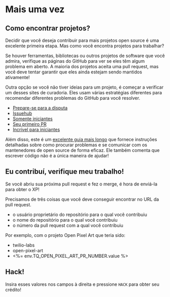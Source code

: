 # Mais uma vez

## Como encontrar projetos?

Decidir que você deseja contribuir para mais projetos open source é uma excelente primeira etapa. Mas como você encontra projetos para trabalhar?

Se houver ferramentas, bibliotecas ou outros projetos de software que você admira, verifique as páginas do GitHub para ver se eles têm algum problema em aberto. A maioria dos projetos aceita uma pull request, mas você deve tentar garantir que eles ainda estejam sendo mantidos ativamente!

Outra opção se você não tiver ideias para um projeto, é começar a verificar um desses sites de curadoria. Eles usam várias estratégias diferentes para recomendar diferentes problemas do GitHub para você resolver.

- [Prepare-se para a disputa](https://up-for-grabs.net/)
- [Issuehub](http://issuehub.io/)
- [Somente iniciantes](https://www.firsttimersonly.com/)
- [Seu primeiro PR](http://yourfirstpr.github.io/)
- [Incrível para iniciantes](https://github.com/mungell/awesome-for-beginners)

Além disso, este é um [excelente guia mais longo](https://opensource.guide/how-to-contribute/) que fornece instruções detalhadas sobre como procurar problemas e se comunicar com os mantenedores de open source de forma eficaz. Ele também comenta que escrever código não é a única maneira de ajudar!

## Eu contribuí, verifique meu trabalho!

Se você abriu sua próxima pull request e fez o merge, é hora de enviá-la para obter o XP!

Precisamos de três coisas que você deve conseguir encontrar no URL da pull request.

- o usuário proprietário do repositório para o qual você contribuiu
- o nome do repositório para o qual você contribuiu
- o número da pull request com a qual você contribuiu

Por exemplo, com o projeto Open Pixel Art que teria sido:

- twilio-labs
- open-pixel-art
- \<%= env.TQ_OPEN_PIXEL_ART_PR_NUMBER.value %>

## Hack!

Insira esses valores nos campos à direita e pressione `HACK` para obter seu crédito!